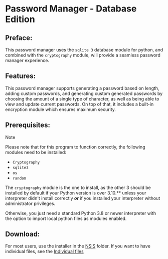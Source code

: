 # Password Manager - Database Edition

## Preface:

This password manager uses the `sqlite 3` database module for python, and combined with the `cryptography` module, will provide a seamless password manager experience.

## Features:

This password manager supports generating a password based on length, adding custom passwords, and generating custom generated passwords by choosing the amount of a single type of character, as well as being able to view and update current passwords. On top of that, it includes a built-in encryption module which ensures maximum security.

## Prerequisites:

> [!NOTE]
>
> Please note that for this program to function correctly, the following modules need to be installed:
>   - `Cryptography`
>   - `sqlite3`
>   - `os`
>   - `random`
>
> The `cryptography` module is the one to install, as the other 3 should be installed by default if your Python version is over 3.10.** unless your interpreter didn't install correctly ***or*** if you installed your interpreter without administrator privileges.

Otherwise, you just need a standard Python 3.8 or newer interpreter with the option to import local python files as modules enabled. 


## Download:

For most users, use the installer in the [NSIS](https://github.com/GamerSoft24/Software/tree/Main/PySoft/Large%20Projects/SQLite%20Password%20Manager/NSIS) folder. If you want to have individual files, see the [Individual files](https://github.com/GamerSoft24/Software/tree/Main/PySoft/Large%20Projects/SQLite%20Password%20Manager/Individual%20Files)
